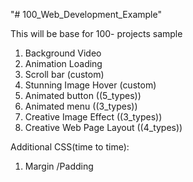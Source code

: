 "# 100_Web_Development_Example" 


This will be base for 100- projects sample

1. Background Video
2. Animation Loading
3. Scroll bar (custom)
4. Stunning Image Hover (custom)
5. Animated button ((5_types))
6. Animated menu ((3_types))
7. Creative Image Effect ((3_types))
8. Creative Web Page Layout ((4_types))

Additional CSS(time to time):
1. Margin /Padding